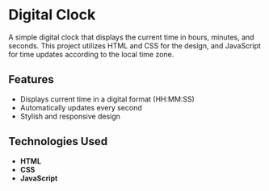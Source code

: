 # Digital Clock

A simple digital clock that displays the current time in hours, minutes, and seconds. This project utilizes HTML and CSS for the design, and JavaScript for time updates according to the local time zone.

## Features

- Displays current time in a digital format (HH:MM:SS)
- Automatically updates every second
- Stylish and responsive design

## Technologies Used

- **HTML**
- **CSS**
- **JavaScript**